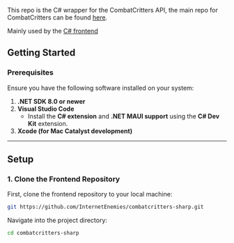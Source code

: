 This repo is the C# wrapper for the CombatCritters API, the main repo for CombatCritters can be found [here](https://github.com/InternetEnemies/CombatCritters).

Mainly used by the [C# frontend](https://github.com/InternetEnemies/combatcritters-maui)

## Getting Started

### Prerequisites

Ensure you have the following software installed on your system:

1. **.NET SDK 8.0 or newer**
2. **Visual Studio Code**
    - Install the **C# extension** and **.NET MAUI support** using the **C# Dev Kit** extension.
3. **Xcode (for Mac Catalyst development)**

---

## Setup

### 1. Clone the Frontend Repository

First, clone the frontend repository to your local machine:

```bash
git https://github.com/InternetEnemies/combatcritters-sharp.git
```

Navigate into the project directory:

```bash
cd combatcritters-sharp
```
